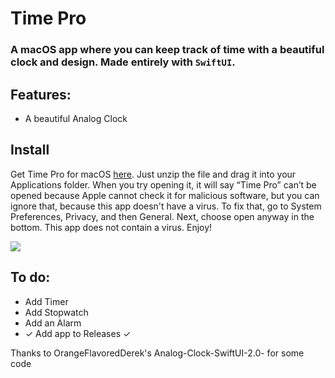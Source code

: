 # Time Pro
### A macOS app where you can keep track of time with a beautiful clock and design. Made entirely with `SwiftUI`.

## Features:
* A beautiful Analog Clock

Install
-
Get Time Pro for macOS [here](https://github.com/savagegod22/Time-Pro/releases/download/v1.1/Time-Pro-v1.1.zip). Just unzip the file and drag it into your Applications folder.
When you try opening it, it will say “Time Pro” can’t be opened because Apple cannot check it for malicious software, but you can ignore that, because this app doesn't have a virus. To fix that, go to System Preferences, Privacy, and then General. Next, choose open anyway in the bottom. This app does not contain a virus. Enjoy!

![](https://github.com/savagegod22/Time-Pro/blob/main/Images-For-Time-Pro/Screen%20Shot%202020-10-09%20at%205.51.27%20PM.png)

## To do:
* Add Timer
* Add Stopwatch
* Add an Alarm
* ✓ Add app to Releases ✓

Thanks to OrangeFlavoredDerek's Analog-Clock-SwiftUI-2.0- for some code